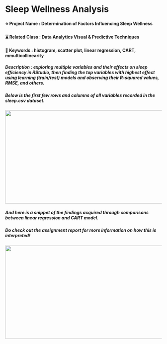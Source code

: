 # Sleep Wellness Analysis

#### ⭐ Project Name : Determination of Factors Influencing Sleep Wellness 
#### ⌛ Related Class : Data Analytics Visual & Predictive Techniques
#### 🔑 Keywords : histogram, scatter plot, linear regression, CART, mmulticollinearity
##### Description : exploring multiple variables and their effects on sleep efficiency in RStudio, then finding the top variables with highest effect using learning (train/test) models and observing their R-squared values, RMSE, and others. 


##### Below is the first few rows and columns of all variables recorded in the sleep.csv dataset.
<img src="https://github.com/user-attachments/assets/a13087f8-587e-48f0-8494-77868eec0bec" width="850" height="300">


##### And here is a snippet of the findings acquired through comparisons between linear regression and CART model. 
##### Do check out the assignment report for more information on how this is interpreted!
<img src="https://github.com/user-attachments/assets/e0c6ed07-5d2a-40ea-8baa-2b8dd8981c12" width="550" height="300">


